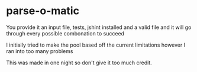 # parse-o-matic

You provide it an input file, tests, jshint installed and a valid file and it will go through every possible combonation to succeed

I initially tried to make the pool based off the current limitations however I ran into too many problems


This was made in one night so don't give it too much credit.
